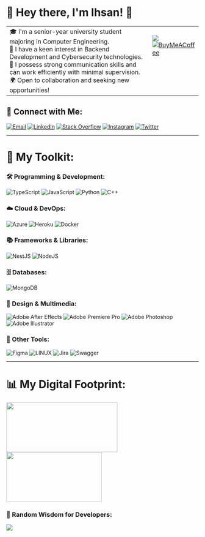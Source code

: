# 👋 Hey there, I'm **Ihsan!** 💫 

<table width="100%">
    <tr>
        <!-- Increase the width of this cell -->
        <td valign="top" width="75%">
            🎓 I'm a senior-year university student majoring in Computer Engineering. <br>
            🚀 I have a keen interest in Backend Development and Cybersecurity technologies.<br>
            🤝 I possess strong communication skills and can work efficiently with minimal supervision.<br>
            🌍 Open to collaboration and seeking new opportunities!
        </td>
        <!-- Adjust the width of this cell accordingly -->
        <td valign="top" width="25%">
            <br>
            <img src="https://komarev.com/ghpvc/?username=sleda&style=flat-square" />
            <br>
            <a href="https://buymeacoffee.com/https://bmc.link/bysleda">
                <img src="https://img.shields.io/badge/Buy%20Me%20A%20Coffee-ffdd00?style=for-the-badge&logo=buy-me-a-coffee&logoColor=blue" alt="BuyMeACoffee">
            </a>
        </td>
    </tr>
</table>



## 📧 Connect with Me:
[![Email](https://img.shields.io/badge/Email-%23333.svg?logo=microsoft-outlook&logoColor=white)](mailto:ihsan.ersen@hotmail.com)
[![LinkedIn](https://img.shields.io/badge/LinkedIn-%230077B5.svg?logo=linkedin&logoColor=white)](https://linkedin.com/in/-root) 
[![Stack Overflow](https://img.shields.io/badge/-Stackoverflow-FE7A16?logo=stack-overflow&logoColor=white)](https://stackoverflow.com/users/13002054)
[![Instagram](https://img.shields.io/badge/Instagram-%23E4405F.svg?logo=Instagram&logoColor=white)](https://instagram.com/ihsanersen) 
[![Twitter](https://img.shields.io/badge/Twitter-%231DA1F2.svg?logo=Twitter&logoColor=white)](https://twitter.com/azsleda)

---

# 💼 My Toolkit:

### 🛠 Programming & Development:
![TypeScript](https://img.shields.io/badge/typescript-%23007ACC.svg?style=for-the-badge&logo=typescript&logoColor=white) ![JavaScript](https://img.shields.io/badge/javascript-%23323330.svg?style=for-the-badge&logo=javascript&logoColor=%23F7DF1E) ![Python](https://img.shields.io/badge/python-3670A0?style=for-the-badge&logo=python&logoColor=ffdd54) ![C++](https://img.shields.io/badge/c++-%2300599C.svg?style=for-the-badge&logo=c%2B%2B&logoColor=white) 

### ☁️ Cloud & DevOps:
![Azure](https://img.shields.io/badge/azure-%230072C6.svg?style=for-the-badge&logo=azure-devops&logoColor=white) ![Heroku](https://img.shields.io/badge/heroku-%23430098.svg?style=for-the-badge&logo=heroku&logoColor=white) ![Docker](https://img.shields.io/badge/docker-%230db7ed.svg?style=for-the-badge&logo=docker&logoColor=white)

### 📚 Frameworks & Libraries:
![NestJS](https://img.shields.io/badge/nestjs-%23E0234E.svg?style=for-the-badge&logo=nestjs&logoColor=white) ![NodeJS](https://img.shields.io/badge/node.js-6DA55F?style=for-the-badge&logo=node.js&logoColor=white) 

### 🗄 Databases:
![MongoDB](https://img.shields.io/badge/MongoDB-%234ea94b.svg?style=for-the-badge&logo=mongodb&logoColor=white) 

### 🎨 Design & Multimedia:
![Adobe After Effects](https://img.shields.io/badge/Adobe%20After%20Effects-9999FF.svg?style=for-the-badge&logo=Adobe%20After%20Effects&logoColor=white) 
![Adobe Premiere Pro](https://img.shields.io/badge/Adobe%20Premiere%20Pro-%239999FF.svg?style=for-the-badge&logo=Adobe%20Premiere%20Pro&logoColor=white)
![Adobe Photoshop](https://img.shields.io/badge/Adobe%20Photoshop-%2331A8FF.svg?style=for-the-badge&logo=Adobe%20Photoshop&logoColor=white)
![Adobe Illustrator](https://img.shields.io/badge/adobeillustrator-%23FF9A00.svg?style=for-the-badge&logo=adobeillustrator&logoColor=white) 

### 🧰 Other Tools:
![Figma](https://img.shields.io/badge/figma-%23F24E1E.svg?style=for-the-badge&logo=figma&logoColor=white) ![LINUX](https://img.shields.io/badge/Linux-FCC624?style=for-the-badge&logo=linux&logoColor=black) ![Jira](https://img.shields.io/badge/jira-%230A0FFF.svg?style=for-the-badge&logo=jira&logoColor=white) ![Swagger](https://img.shields.io/badge/-Swagger-%23Clojure?style=for-the-badge&logo=swagger&logoColor=white)

---

# 📊 My Digital Footprint:

<p align="left">
  <img height="130em" width="291em" src="https://github-readme-streak-stats.herokuapp.com/?user=sleda&theme=dark&hide_border=true" />
  <img height="130em" width="250em" src="https://github-readme-stats.vercel.app/api/top-langs/?username=sleda&theme=dark&hide_border=true&include_all_commits=false&count_private=true&layout=compact" />
</p>

### 💬 Random Wisdom for Developers:
![](https://quotes-github-readme.vercel.app/api?type=horizontal&theme=dark)
